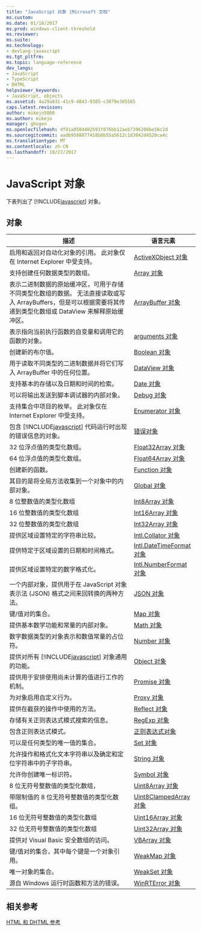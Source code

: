```yaml
---
title: "JavaScript 对象 |Microsoft 文档"
ms.custom: 
ms.date: 01/18/2017
ms.prod: windows-client-threshold
ms.reviewer: 
ms.suite: 
ms.technology:
- devlang-javascript
ms.tgt_pltfrm: 
ms.topic: language-reference
dev_langs:
- JavaScript
- TypeScript
- DHTML
helpviewer_keywords:
- JavaScript, objects
ms.assetid: 4a29a831-41c9-4843-9385-c3879e385585
caps.latest.revision: 
author: mikejo5000
ms.author: mikejo
manager: ghogen
ms.openlocfilehash: df91a0504482591f076bb12aeb7396206be56c2d
ms.sourcegitcommit: aadb9588877418b8b55a5612c1d3842d4520ca4c
ms.translationtype: MT
ms.contentlocale: zh-CN
ms.lasthandoff: 10/27/2017
---
```

# <a name="javascript-objects"></a>JavaScript 对象
下表列出了 [!INCLUDE[javascript](../../javascript/includes/javascript-md.md)] 对象。  
  
## <a name="objects"></a>对象  
  
|描述|语言元素|  
|-----------------|----------------------|  
|启用和返回对自动化对象的引用。 此对象仅在 Internet Explorer 中受支持。|[ActiveXObject 对象](../../javascript/reference/activexobject-object-javascript.md)|  
|支持创建任何数据类型的数组。|[Array 对象](../../javascript/reference/array-object-javascript.md)|  
|表示二进制数据的原始缓冲区，可用于存储不同类型化数组的数据。 无法直接读取或写入 ArrayBuffers，但是可以根据需要将其传递到类型化数组或 DataView 来解释原始缓冲区。|[ArrayBuffer 对象](../../javascript/reference/arraybuffer-object.md)|  
|表示指向当前执行函数的自变量和调用它的函数的对象。|[arguments 对象](../../javascript/reference/arguments-object-javascript.md)|  
|创建新的布尔值。|[Boolean 对象](../../javascript/reference/boolean-object-javascript.md)|  
|用于读取不同类型的二进制数据并将它们写入 ArrayBuffer 中的任何位置。|[DataView 对象](../../javascript/reference/dataview-object.md)|  
|支持基本的存储以及日期和时间的检索。|[Date 对象](../../javascript/reference/date-object-javascript.md)|  
|可以将输出发送到脚本调试器的内部对象。|[Debug 对象](../../javascript/reference/debug-object-javascript.md)|  
|支持集合中项目的枚举。 此对象仅在 Internet Explorer 中受支持。|[Enumerator 对象](../../javascript/reference/enumerator-object-javascript.md)|  
|包含 [!INCLUDE[javascript](../../javascript/includes/javascript-md.md)] 代码运行时出现的错误信息的对象。|[错误对象](../../javascript/reference/error-object-javascript.md)|  
|32 位浮点值的类型化数组。|[Float32Array 对象](../../javascript/reference/float32array-object.md)|  
|64 位浮点值的类型化数组。|[Float64Array 对象](../../javascript/reference/float64array-object.md)|  
|创建新的函数。|[Function 对象](../../javascript/reference/function-object-javascript.md)|  
|其目的是将全局方法收集到一个对象中的内部对象。|[Global 对象](../../javascript/reference/global-object-javascript.md)|  
|8 位整数值的类型化数组|[Int8Array 对象](../../javascript/reference/int8array-object.md)|  
|16 位整数值的类型化数组|[Int16Array 对象](../../javascript/reference/int16array-object.md)|  
|32 位整数值的类型化数组|[Int32Array 对象](../../javascript/reference/int32array-object.md)|  
|提供区域设置特定的字符串比较。|[Intl.Collator 对象](../../javascript/reference/intl-collator-object-javascript.md)|  
|提供特定于区域设置的日期和时间格式。|[Intl.DateTimeFormat 对象](../../javascript/reference/intl-datetimeformat-object-javascript.md)|  
|提供区域设置特定的数字格式化。|[Intl.NumberFormat 对象](../../javascript/reference/intl-numberformat-object-javascript.md)|  
|一个内部对象，提供用于在 JavaScript 对象表示法 (JSON) 格式之间来回转换的两种方法。|[JSON 对象](../../javascript/reference/json-object-javascript.md)|  
|键/值对的集合。|[Map 对象](../../javascript/reference/map-object-javascript.md)|  
|提供基本数学功能和常量的内部对象。|[Math 对象](../../javascript/reference/math-object-javascript.md)|  
|数字数据类型的对象表示和数值常量的占位符。|[Number 对象](../../javascript/reference/number-object-javascript.md)|  
|提供对所有 [!INCLUDE[javascript](../../javascript/includes/javascript-md.md)] 对象通用的功能。|[Object 对象](../../javascript/reference/object-object-javascript.md)|  
|提供用于安排使用尚未计算的值进行工作的机制。|[Promise 对象](../../javascript/reference/promise-object-javascript.md)|  
|为对象启用自定义行为。|[Proxy 对象](../../javascript/reference/proxy-object-javascript.md)|  
|提供在截获的操作中使用的方法。|[Reflect 对象](../../javascript/reference/reflect-object-javascript.md)|  
|存储有关正则表达式模式搜索的信息。|[RegExp 对象](../../javascript/reference/regexp-object-javascript.md)|  
|包含正则表达式模式。|[正则表达式对象](../../javascript/reference/regular-expression-object-javascript.md)|  
|可以是任何类型的唯一值的集合。|[Set 对象](../../javascript/reference/set-object-javascript.md)|  
|允许操作和格式化文本字符串以及确定和定位字符串中的子字符串。|[String 对象](../../javascript/reference/string-object-javascript.md)|  
|允许你创建唯一标识符。|[Symbol 对象](../../javascript/reference/symbol-object-javascript.md)|  
|8 位无符号整数值的类型化数组，|[Uint8Array 对象](../../javascript/reference/uint8array-object.md)|  
|带限制值的 8 位无符号整数值的类型化数组。|[Uint8ClampedArray 对象](../../javascript/reference/uint8clampedarray-object-javascript.md)|  
|16 位无符号整数值的类型化数组|[Uint16Array 对象](../../javascript/reference/uint16array-object.md)|  
|32 位无符号整数值的类型化数组|[Uint32Array 对象](../../javascript/reference/uint32array-object.md)|  
|提供对 Visual Basic 安全数组的访问。|[VBArray 对象](../../javascript/reference/vbarray-object-javascript.md)|  
|键/值对的集合，其中每个键是一个对象引用。|[WeakMap 对象](../../javascript/reference/weakmap-object-javascript.md)|  
|唯一对象的集合。|[WeakSet 对象](../../javascript/reference/weakset-object-javascript.md)|  
|源自 Windows 运行时函数和方法的错误。|[WinRTError 对象](../../javascript/reference/winrterror-object-javascript.md)|  
  
## <a name="related-reference"></a>相关参考  
 [HTML 和 DHTML 参考](http://go.microsoft.com/fwlink/?LinkId=148095)